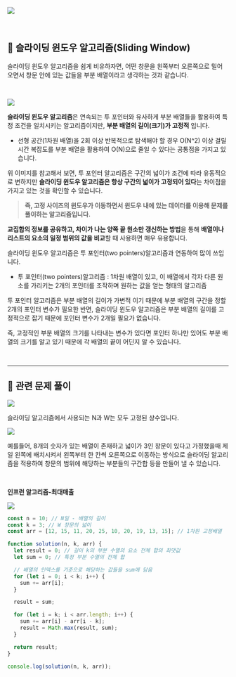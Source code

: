 ![](https://velog.velcdn.com/images/ninto_2/post/8e7c3787-d489-4433-b102-19b2e76bb71f/image.png)

<br>

<h2 id='1'> 📌 슬라이딩 윈도우 알고리즘(Sliding Window) </h2>

슬라이딩 윈도우 알고리즘을 쉽게 비유하자면, 어떤 창문을 왼쪽부터 오른쪽으로 밀어 오면서 창문 안에 있는 값들을 부분 배열이라고 생각하는 것과 같습니다.

<br>

![](https://velog.velcdn.com/images/ninto_2/post/59088de6-1269-4bd3-8d45-e32da961c667/image.png)

**슬라이딩 윈도우 알고리즘**은 연속되는 투 포인터와 유사하게 부분 배열들을 활용하여 특정 조건을 일치시키는 알고리즘이지만, **부분 배열의 길이(크기)가 고정적** 입니다.

- 선형 공간(1차원 배열)을 2회 이상 반복적으로 탐색해야 할 경우 O(N^2) 이상 걸릴 시간 복잡도를 부분 배열을 활용하여 O(N)으로 줄일 수 있다는 공통점을 가지고 있습니다.

위 이미지를 참고해서 보면, 투 포인터 알고리즘은 구간의 넓이가 조건에 따라 유동적으로 변하지만 **슬라이딩 윈도우 알고리즘은 항상 구간의 넓이가 고정되어 있다**는 차이점을 가지고 있는 것을 확인할 수 있습니다.

> **즉, 고정 사이즈의 윈도우가 이동하면서 윈도우 내에 있는 데이터를 이용해 문제를 풀이하는 알고리즘입니다.**

**교집합의 정보를 공유하고, 차이가 나는 양쪽 끝 원소만 갱신하는 방법**을 통해 **배열이나 리스트의 요소의 일정 범위의 값을 비교**할 때 사용하면 매우 유용합니다.

슬라이딩 윈도우 알고리즘은 투 포인터(two pointers)알고리즘과 연동하여 많이 쓰입니다.

- 투 포인터(two pointers)알고리즘 : 1차원 배열이 있고, 이 배열에서 각자 다른 원소를 가리키는 2개의 포인터를 조작하며 원하는 값을 얻는 형태의 알고리즘

투 포인터 알고리즘은 부분 배열의 길이가 가변적 이기 때문에 부분 배열의 구간을 정할 2개의 포인터 변수가 필요한 반면, 슬라이딩 윈도우 알고리즘은 부분 배열의 길이를 고정적으로 잡기 때문에 포인터 변수가 2개일 필요가 없습니다.

즉, 고정적인 부분 배열의 크기를 나타내는 변수가 있다면 포인터 하나만 있어도 부분 배열의 크기를 알고 있기 때문에 각 배열의 끝이 어딘지 알 수 있습니다.

<br>

---

<h2 id='2'>📌 관련 문제 풀이 </h2>

![](https://velog.velcdn.com/images/ninto_2/post/91c9564e-b4a5-452c-bb36-cc9a59f0b8be/image.png)

슬라이딩 알고리즘에서 사용되는 N과 W는 모두 고정된 상수입니다.

![](https://velog.velcdn.com/images/ninto_2/post/f2be2948-c645-4efb-bbe0-2707efc7a2da/image.png)

예를들어, 8개의 숫자가 있는 배열이 존재하고 넓이가 3인 창문이 있다고 가정했을때 제일 왼쪽에 배치시켜서 왼쪽부터 한 칸씩 오른쪽으로 이동하는 방식으로 슬라이딩 알고리즘을 적용하여 창문의 범위에 해당하는 부분들의 구간합 등을 만들어 낼 수 있습니다.

<br>

**인프런 알고리즘-최대매출**

![](https://velog.velcdn.com/images/ninto_2/post/ac238223-ead3-4eb9-939b-9d229c32dca2/image.png)

```js
const n = 10; // N일 - 배열의 길이
const k = 3; // W 창문의 넓이
const arr = [12, 15, 11, 20, 25, 10, 20, 19, 13, 15]; // 1차원 고정배열

function solution(n, k, arr) {
  let result = 0; // 길이 k의 부분 수열의 요소 전체 합의 최댓값
  let sum = 0; // 특정 부분 수열의 전체 합

  // 배열의 인덱스를 기준으로 해당하는 값들을 sum에 담음
  for (let i = 0; i < k; i++) {
    sum += arr[i];
  }

  result = sum;

  for (let i = k; i < arr.length; i++) {
    sum += arr[i] - arr[i - k];
    result = Math.max(result, sum);
  }

  return result;
}

console.log(solution(n, k, arr));
```
